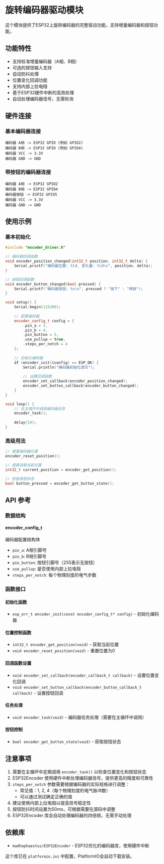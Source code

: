 # 旋转编码器驱动模块

这个模块提供了ESP32上旋转编码器的完整驱动功能，支持增量编码器和按钮功能。

## 功能特性

- 支持标准增量编码器（A相、B相）
- 可选的按钮输入支持
- 自动防抖处理
- 位置变化回调功能
- 支持内部上拉电阻
- 基于ESP32硬件中断的高效处理
- 自动处理编码器信号，无需轮询

## 硬件连接

### 基本编码器连接
```
编码器 A相 -> ESP32 GPIO (例如 GPIO2)
编码器 B相 -> ESP32 GPIO (例如 GPIO4)
编码器 VCC -> 3.3V
编码器 GND -> GND
```

### 带按钮的编码器连接
```
编码器 A相 -> ESP32 GPIO2
编码器 B相 -> ESP32 GPIO4
编码器按钮 -> ESP32 GPIO5
编码器 VCC -> 3.3V
编码器 GND -> GND
```

## 使用示例

### 基本初始化

```cpp
#include "encoder_driver.h"

// 编码器回调函数
void encoder_position_changed(int32_t position, int32_t delta) {
    Serial.printf("编码器位置: %ld, 变化量: %ld\n", position, delta);
}

// 按钮回调函数
void encoder_button_changed(bool pressed) {
    Serial.printf("编码器按钮: %s\n", pressed ? "按下" : "释放");
}

void setup() {
    Serial.begin(115200);
    
    // 配置编码器
    encoder_config_t config = {
        .pin_a = 2,
        .pin_b = 4,
        .pin_button = 5,
        .use_pullup = true,
        .steps_per_notch = 4
    };
    
    // 初始化编码器
    if (encoder_init(&config) == ESP_OK) {
        Serial.println("编码器初始化成功");
        
        // 设置回调函数
        encoder_set_callback(encoder_position_changed);
        encoder_set_button_callback(encoder_button_changed);
    }
}

void loop() {
    // 在主循环中调用编码器任务
    encoder_task();
    
    delay(10);
}
```

### 高级用法

```cpp
// 重置编码器位置
encoder_reset_position();

// 直接读取当前位置
int32_t current_position = encoder_get_position();

// 检查按钮状态
bool button_pressed = encoder_get_button_state();
```

## API 参考

### 数据结构

#### encoder_config_t
编码器配置结构体
- `pin_a`: A相引脚号
- `pin_b`: B相引脚号  
- `pin_button`: 按钮引脚号（255表示无按钮）
- `use_pullup`: 是否使用内部上拉电阻
- `steps_per_notch`: 每个物理刻度的电气步数

### 函数接口

#### 初始化函数
- `esp_err_t encoder_init(const encoder_config_t* config)` - 初始化编码器

#### 位置控制函数
- `int32_t encoder_get_position(void)` - 获取当前位置
- `void encoder_reset_position(void)` - 重置位置为0

#### 回调函数设置
- `void encoder_set_callback(encoder_callback_t callback)` - 设置位置变化回调
- `void encoder_set_button_callback(encoder_button_callback_t callback)` - 设置按钮回调

#### 任务处理
- `void encoder_task(void)` - 编码器任务处理（需要在主循环中调用）

#### 按钮控制
- `bool encoder_get_button_state(void)` - 获取按钮状态

## 注意事项

1. 需要在主循环中定期调用 `encoder_task()` 以检查位置变化和按钮状态
2. ESP32Encoder 使用硬件中断处理编码器信号，提供更高的精度和可靠性
3. `steps_per_notch` 参数需要根据编码器的实际规格进行调整：
   - 常见值：1, 2, 4（每个物理刻度的电气脉冲数）
   - 可以通过测试确定正确的值
4. 建议使用内部上拉电阻以提高信号稳定性
5. 按钮防抖时间设置为50ms，可根据需要在源码中调整
6. ESP32Encoder 库会自动处理编码器的四倍频，无需手动处理

## 依赖库

- `madhephaestus/ESP32Encoder` - ESP32优化的编码器库，使用硬件中断

这个库已在 `platformio.ini` 中配置，PlatformIO会自动下载安装。

